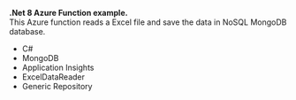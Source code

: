 **.Net 8 Azure Function example.** <br>
This Azure function reads a Excel file and save the data in NoSQL MongoDB database.
- C#
- MongoDB
- Application Insights
- ExcelDataReader
- Generic Repository
